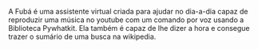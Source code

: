 A Fubá é uma assistente virtual criada para ajudar no dia-a-dia capaz de reproduzir uma música no youtube com um comando por voz usando a Biblioteca Pywhatkit. Ela também é capaz de lhe dizer a hora e consegue trazer o sumário de uma busca na wikipedia.
